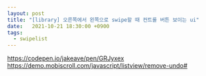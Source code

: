 ```yaml
---
layout: post
title: "[library] 오른쪽에서 왼쪽으로 swipe할 때 컨트롤 버튼 보이는 ui"
date:   2021-10-21 18:30:00 +0900
tags:
  - swipelist
---
```


https://codepen.io/jakeave/pen/GRJyxex
https://demo.mobiscroll.com/javascript/listview/remove-undo#